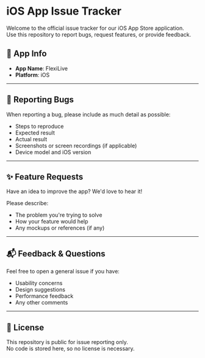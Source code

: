 # iOS App Issue Tracker

Welcome to the official issue tracker for our iOS App Store application.  
Use this repository to report bugs, request features, or provide feedback.

## 📲 App Info

- **App Name**: FlexiLive
- **Platform**: iOS

---

## 🐛 Reporting Bugs

When reporting a bug, please include as much detail as possible:

- Steps to reproduce
- Expected result
- Actual result
- Screenshots or screen recordings (if applicable)
- Device model and iOS version

---

## ✨ Feature Requests

Have an idea to improve the app? We'd love to hear it!

Please describe:

- The problem you're trying to solve
- How your feature would help
- Any mockups or references (if any)

---

## 📬 Feedback & Questions

Feel free to open a general issue if you have:

- Usability concerns
- Design suggestions
- Performance feedback
- Any other comments

---

## 📄 License

This repository is public for issue reporting only.  
No code is stored here, so no license is necessary.

